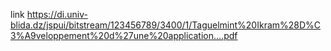 link
https://di.univ-blida.dz/jspui/bitstream/123456789/3400/1/Taguelmint%20Ikram%28D%C3%A9veloppement%20d%27une%20application....pdf
